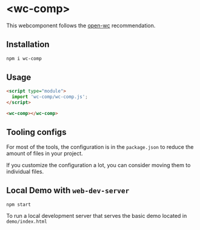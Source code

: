 # \<wc-comp>

This webcomponent follows the [open-wc](https://github.com/open-wc/open-wc) recommendation.

## Installation

```bash
npm i wc-comp
```

## Usage

```html
<script type="module">
  import 'wc-comp/wc-comp.js';
</script>

<wc-comp></wc-comp>
```



## Tooling configs

For most of the tools, the configuration is in the `package.json` to reduce the amount of files in your project.

If you customize the configuration a lot, you can consider moving them to individual files.

## Local Demo with `web-dev-server`

```bash
npm start
```

To run a local development server that serves the basic demo located in `demo/index.html`
